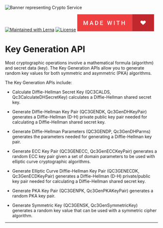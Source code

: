 ![Banner representing Crypto Service](https://raw.githubusercontent.com/sebastienrousseau/crypto-service/master/assets/crypto-core-logo.svg)

[![Maintained with Lerna](https://img.shields.io/badge/maintained%20with-lerna-blue?style=for-the-badge)](https://lerna.js.org/)
[![License](https://img.shields.io/badge/License-MIT-green.svg?style=for-the-badge&logo=)](https://opensource.org/licenses/MIT)
![Made with Love](/assets/made-with-love.svg)

# Key Generation API

Most cryptographic operations involve a mathematical formula (algorithm) and
secret data (key). The Key Generation APIs allow you to generate random key
values for both symmetric and asymmetric (PKA) algorithms.

The Key Generation APIs include:

- Calculate Diffie-Hellman Secret Key (QC3CALDS, Qc3CalculateDHSecretKey)
calculates a Diffie-Hellman shared secret key.

- Generate Diffie-Hellman Key Pair (QC3GENDK, Qc3GenDHKeyPair) generates a
Diffie-Hellman (D-H) private public key pair needed for calculating a
Diffie-Hellman shared secret key.

- Generate Diffie-Hellman Parameters (QC3GENDP, Qc3GenDHParms) generates the
parameters needed for generating a Diffie-Hellman key pair.

- Generate ECC Key Pair (QC3GENECC, Qc3GenECCKeyPair) generates a random ECC
key pair given a set of domain parameters to be used with elliptic curve
cryptographic algorithms.

- Generate Elliptic Curve Diffie-Hellman Key Pair
(QC3GENECDK, Qc3GenECDKeyPair) generates a Diffie-Hellman (D-H) private/public
key pair needed for calculating a Diffie-Hellman shared secret key.

- Generate PKA Key Pair (QC3GENPK, Qc3GenPKAKeyPair) generates a random PKA
key pair.

- Generate Symmetric Key (QC3GENSK, Qc3GenSymmetricKey) generates a random key
value that can be used with a symmetric cipher algorithm.

***
